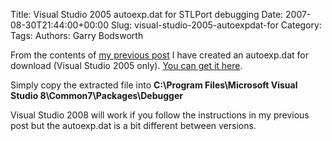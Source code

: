 Title: Visual Studio 2005 autoexp.dat for STLPort debugging
Date: 2007-08-30T21:44:00+00:00
Slug: visual-studio-2005-autoexpdat-for
Category: 
Tags: 
Authors: Garry Bodsworth

From the contents of <a href="http://garrys-brain.blogspot.com/2007/08/debugging-stlport-in-visual-studio.html">my previous post</a> I have created an autoexp.dat for download (Visual Studio 2005 only).  <a href="http://garry.bodsworth.googlepages.com/autoexp.zip">You can get it here</a>.

Simply copy the extracted file into <span style="font-weight:bold;">C:\Program Files\Microsoft Visual Studio 8\Common7\Packages\Debugger</span>

Visual Studio 2008 will work if you follow the instructions in my previous post but the autoexp.dat is a bit different between versions.
